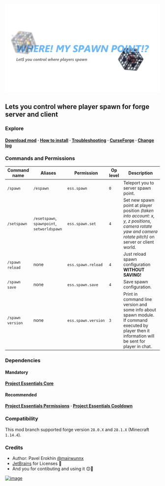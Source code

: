 # ![image](assets/spawn_social.png)

## Lets you control where player spawn for forge server and client

### Explore

#### [Download mod](https://github.com/ProjectEssentials/ProjectEssentials-Spawn/releases/download/v1.14.4-1.1.1/Project.Essentials.Spawn-1.14.4-1.1.1.jar) · [How to install](documentation/how-install.md) · [Troubleshooting](https://github.com/ProjectEssentials/ProjectEssentials-Spawn/issues/new/choose) · [CurseForge](https://www.curseforge.com/minecraft/mc-mods/ProjectEssentials-Spawn) · [Change log](changelog.md)

### Commands and Permissions

|Command name      |Aliases                                      |Permission           |Op level  |Description  |
|-----             |-----                                        |----                 |----      |----         |
|`/spawn`          |`/espawn`                                    |`ess.spawn`          |`0`       |Teleport you to server spawn point.|
|`/setspawn`       |`/esetspawn`, `spawnpoint`, `setworldspawn`  |`ess.spawn.set`      |`4`       |Set new spawn point at player position *(taken into account: x, y, z positions, camera rotate yaw and camera rotate pitch)* on server or client world.|
|`/spawn reload`   | none                                        |`ess.spawn.reload`   |`4`       |Just reload spawn configuration **WITHOUT SAVING!**|
|`/spawn save`     | none                                        |`ess.spawn.save`     |`4`       |Save spawn configuration.|
|`/spawn version`  | none                                        |`ess.spawn.version`  |`3`       |Print in command line version and some info about spawn module. If command executed by player then it information will be sent for player in chat.|

### Dependencies

#### Mandatory

#### [Project Essentials Core](https://github.com/ProjectEssentials/ProjectEssentials-Core/releases)

#### Recommended

#### [Project Essentials Permissions](https://github.com/ProjectEssentials/ProjectEssentials-Permissions/releases) · [Project Essentials Cooldown](https://github.com/ProjectEssentials/ProjectEssentials-Cooldown/releases)

### Compatibility

This mod branch supported forge version `28.0.X` and `28.1.X` (Minecraft `1.14.4`).

### Credits

- Author: Pavel Erokhin [@mairwunnx](https://github.com/mairwunnx)
- [JetBrains](https://www.jetbrains.com/) for Licenses 🥰
- And you for contibuting and using it 😊🤗

[![image](https://github.com/ProjectEssentials/ProjectEssentials-Core/raw/MC-1.14.4/assets/support_social.png)](https://ko-fi.com/mairwunnx)
